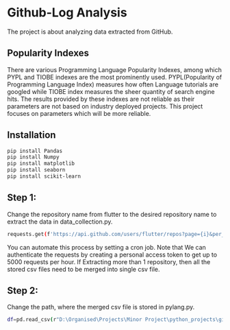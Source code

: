 # Github-Log Analysis
The project is about analyzing data extracted from GitHub.
## Popularity Indexes
There are various Programming Language Popularity Indexes, among which PYPL and TIOBE indexes are the most prominently used. PYPL(Popularity of Programming Language Index) measures how often Language tutorials are googled while TIOBE index measures the sheer quantity of search engine hits. The results provided by these indexes are not reliable as their parameters are not based on industry deployed projects. This project focuses on parameters which will be more reliable. 

## Installation
```bash
pip install Pandas
pip install Numpy
pip install matplotlib
pip install seaborn
pip install scikit-learn
```
## Step 1:
Change the repository name from flutter to the desired repository name to extract the data in data_collection.py.
```bash
requests.get(f'https://api.github.com/users/flutter/repos?page={i}&per_page=100',params=params, auth=('pratz0499', api_access_token))
```
You can automate this process by setting a cron job. Note that We can authenticate the requests by creating a personal access token to get up to 5000 requests per hour. 
If Extracting more than 1 repository, then all the stored csv files need to be merged into single csv file.

## Step 2:
Change the path, where the merged csv file is stored in pylang.py.
```bash
df=pd.read_csv(r"D:\Organised\Projects\Minor Project\python_projects\github data\githubData\merge.csv",encoding = "ISO-8859-1",dtype={'Language': str},low_memory=False)
```
